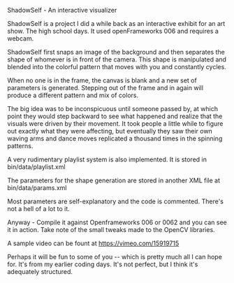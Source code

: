 ShadowSelf - An interactive visualizer

ShadowSelf is a project I did a while back as an interactive exhibit for an art show. The
high school days. It used openFrameworks 006 and requires a webcam. 

ShadowSelf first snaps an image of the background and then separates the shape of whomever
is in front of the camera. This shape is manipulated and blended into the colorful pattern
that moves with you and constantly cycles.

When no one is in the frame, the canvas is blank and a new set of parameters is generated.
Stepping out of the frame and in again will produce a different pattern and mix of colors.

The big idea was to be inconspicuous until someone passed by, at which point they would 
step backward to see what happened and realize that the visuals were driven by their 
movement. It took people a little while to figure out exactly what they were affecting,
but eventually they saw their own waving arms and dance moves replicated a thousand times
in the spinning patterns. 

A very rudimentary playlist system is also implemented. It is stored in 
bin/data/playlist.xml

The parameters for the shape generation are stored in another XML file at
bin/data/params.xml

Most parameters are self-explanatory and the code is commented. There's not a hell of a
lot to it.

Anyway - Compile it against Openframeworks 006 or 0062 and you can see it in action. 
Take note of the small tweaks made to the OpenCV libraries. 

A sample video can be fount at https://vimeo.com/15919715

Perhaps it will be fun to some of you -- which is pretty much all I can hope for. It's
from my earlier coding days. It's not perfect, but I think it's adequately structured.